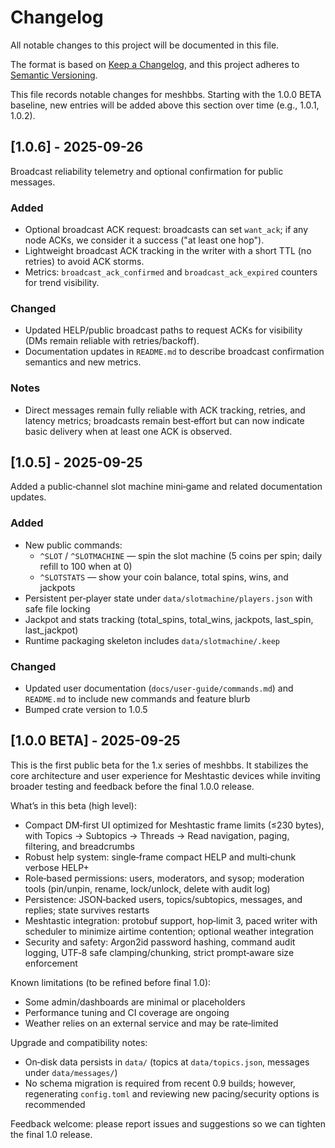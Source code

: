 # Changelog

All notable changes to this project will be documented in this file.

The format is based on [Keep a Changelog](https://keepachangelog.com/en/1.0.0/),
and this project adheres to [Semantic Versioning](https://semver.org/spec/v2.0.0.html).

This file records notable changes for meshbbs. Starting with the 1.0.0 BETA baseline, new entries will be added above this section over time (e.g., 1.0.1, 1.0.2).

## [1.0.6] - 2025-09-26

Broadcast reliability telemetry and optional confirmation for public messages.

### Added
- Optional broadcast ACK request: broadcasts can set `want_ack`; if any node ACKs, we consider it a success ("at least one hop").
- Lightweight broadcast ACK tracking in the writer with a short TTL (no retries) to avoid ACK storms.
- Metrics: `broadcast_ack_confirmed` and `broadcast_ack_expired` counters for trend visibility.

### Changed
- Updated HELP/public broadcast paths to request ACKs for visibility (DMs remain reliable with retries/backoff).
- Documentation updates in `README.md` to describe broadcast confirmation semantics and new metrics.

### Notes
- Direct messages remain fully reliable with ACK tracking, retries, and latency metrics; broadcasts remain best‑effort but can now indicate basic delivery when at least one ACK is observed.

## [1.0.5] - 2025-09-25

Added a public‑channel slot machine mini‑game and related documentation updates.

### Added
- New public commands:
	- `^SLOT` / `^SLOTMACHINE` — spin the slot machine (5 coins per spin; daily refill to 100 when at 0)
	- `^SLOTSTATS` — show your coin balance, total spins, wins, and jackpots
- Persistent per‑player state under `data/slotmachine/players.json` with safe file locking
- Jackpot and stats tracking (total_spins, total_wins, jackpots, last_spin, last_jackpot)
- Runtime packaging skeleton includes `data/slotmachine/.keep`

### Changed
- Updated user documentation (`docs/user-guide/commands.md`) and `README.md` to include new commands and feature blurb
- Bumped crate version to 1.0.5

## [1.0.0 BETA] - 2025-09-25

This is the first public beta for the 1.x series of meshbbs. It stabilizes the core architecture and user experience for Meshtastic devices while inviting broader testing and feedback before the final 1.0.0 release.

What’s in this beta (high level):
- Compact DM‑first UI optimized for Meshtastic frame limits (≤230 bytes), with Topics → Subtopics → Threads → Read navigation, paging, filtering, and breadcrumbs
- Robust help system: single‑frame compact HELP and multi‑chunk verbose HELP+
- Role‑based permissions: users, moderators, and sysop; moderation tools (pin/unpin, rename, lock/unlock, delete with audit log)
- Persistence: JSON‑backed users, topics/subtopics, messages, and replies; state survives restarts
- Meshtastic integration: protobuf support, hop‑limit 3, paced writer with scheduler to minimize airtime contention; optional weather integration
- Security and safety: Argon2id password hashing, command audit logging, UTF‑8 safe clamping/chunking, strict prompt‑aware size enforcement

Known limitations (to be refined before final 1.0):
- Some admin/dashboards are minimal or placeholders
- Performance tuning and CI coverage are ongoing
- Weather relies on an external service and may be rate‑limited

Upgrade and compatibility notes:
- On‑disk data persists in `data/` (topics at `data/topics.json`, messages under `data/messages/`)
- No schema migration is required from recent 0.9 builds; however, regenerating `config.toml` and reviewing new pacing/security options is recommended

Feedback welcome: please report issues and suggestions so we can tighten the final 1.0 release.